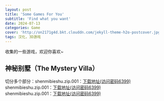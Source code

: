 ```yaml
---
layout: post
title: 'Some Games For You'
subtitle: 'Find what you want'
date: 2024-07-13
categories: Game
cover: 'http://on2171g4d.bkt.clouddn.com/jekyll-theme-h2o-postcover.jpg'
tags: 汉化，3D游戏
---
```


收集的一些游戏，欢迎你喜欢~

## 神秘别墅（The Mystery Villa）
切分多个部分：shenmibieshu.zip.001：[下载地址(访问密码6399)](https://url67.ctfile.com/f/36174967-1320297221-8b50f9?p=6399) 
shenmibieshu.zip.001：[下载地址(访问密码6399)](https://url67.ctfile.com/f/36174967-1320297221-8b50f9?p=6399)  
shenmibieshu.zip.001：[下载地址(访问密码6399)](https://url67.ctfile.com/f/36174967-1320297221-8b50f9?p=6399)  
